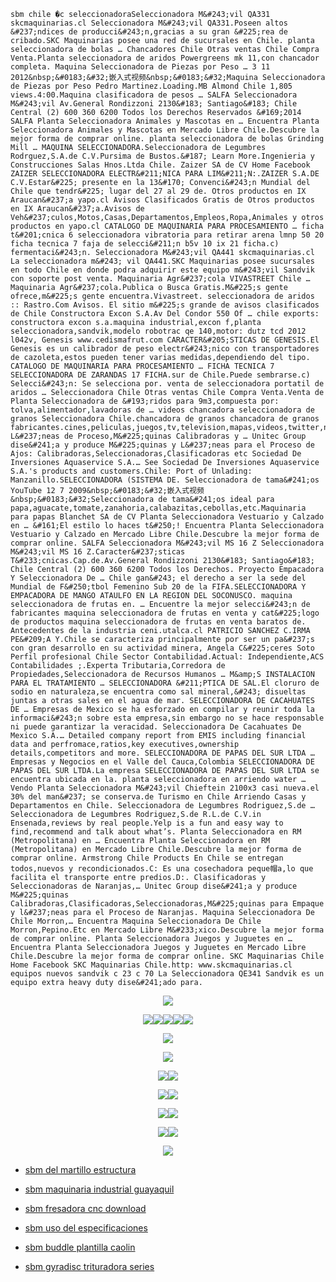 
```
sbm chile �c seleccionadoraSeleccionadora M&#243;vil QA331 skcmaquinarias.cl Seleccionadora M&#243;vil QA331.Poseen altos &#237;ndices de producci&#243;n,gracias a su gran &#225;rea de cribado.SKC Maquinarias posee una red de sucursales en Chile. planta seleccionadora de bolas … Chancadores Chile Otras ventas Chile Compra Venta.Planta seleccionadora de aridos Powergreens mk 11,con chancador completa. Maquina Seleccionadora de Piezas por Peso … 3 11 2012&nbsp;&#0183;&#32;嵌入式视频&nbsp;&#0183;&#32;Maquina Seleccionadora de Piezas por Peso Pedro Martinez.Loading.MB Almond Chile 1,805 views.4:00.Maquina clasificadora de pesos … SALFA Seleccionadora M&#243;vil Av.General Rondizzoni 2130&#183; Santiago&#183; Chile Central (2) 600 360 6200 Todos los Derechos Reservados &#169;2014 SALFA Planta Seleccionadora Animales y Mascotas en … Encuentra Planta Seleccionadora Animales y Mascotas en Mercado Libre Chile.Descubre la mejor forma de comprar online. planta seleccionadora de bolas Grinding Mill … MAQUINA SELECCIONADORA.Seleccionadora de Legumbres Rodrguez,S.A.de C.V.Pursima de Bustos.&#187; Learn More.Ingenieria y Construcciones Salas Hnos.Ltda Chile. Zaizer SA de CV Home Facebook ZAIZER SELECCIONADORA ELECTR&#211;NICA PARA LIM&#211;N:.ZAIZER S.A.DE C.V.Estar&#225; presente en la 13&#170; Convenci&#243;n Mundial del Chile que tendr&#225; lugar del 27 al 29 de. Otros productos en IX Araucan&#237;a yapo.cl Avisos Clasificados Gratis de Otros productos en IX Araucan&#237;a.Avisos de Veh&#237;culos,Motos,Casas,Departamentos,Empleos,Ropa,Animales y otros productos en yapo.cl CATALOGO DE MAQUINARIA PARA PROCESAMIENTO … ficha t&#201;cnica 6 seleccionadora vibratoria para retirar arena lmnp 50 20 ficha tecnica 7 faja de selecci&#211;n b5v 10 ix 21 ficha.c) fermentaci&#243;n. Seleccionadora M&#243;vil QA441 skcmaquinarias.cl La seleccionadora m&#243; vil QA441.SKC Maquinarias posee sucursales en todo Chile en donde podra adquirir este equipo m&#243;vil Sandvik con soporte post venta. Maquinaria Agr&#237;cola VIVASTREET Chile … Maquinaria Agr&#237;cola.Publica o Busca Gratis.M&#225;s gente ofrece,m&#225;s gente encuentra.Vivastreet. seleccionadora de aridos :: Rastro.Com Avisos. El sitio m&#225;s grande de avisos clasificados de Chile Constructora Excon S.A.Av Del Condor 550 Of … chile exports: constructora excon s.a.maquina industrial,excon f,planta seleccionadora,sandvik,modelo robotrac qe 140,motor: dutz tcd 2012 l042v, Genesis www.cedismafrut.com CARACTER&#205;STICAS DE GENESIS.El Genesis es un calibrador de peso electr&#243;nico con transportadores de cazoleta,estos pueden tener varias medidas,dependiendo del tipo. CATALOGO DE MAQUINARIA PARA PROCESAMIENTO … FICHA TECNICA 7 SELECCIONADORA DE ZARANDAS 17 FICHA.sur de Chile.Puede sembrarse.c) Selecci&#243;n: Se selecciona por. venta de seleccionadora portatil de aridos … Seleccionadora Chile Otras ventas Chile Compra Venta.Venta de Planta Seleccionadora de &#193;ridos para 9m3,compuesta por: tolva,alimentador,lavadoras de … videos chancadora seleccionadora de granos Seleccionadora Chile.chancadora de granos chancadora de granos fabricantes.cines,peliculas,juegos,tv,television,mapas,videos,twitter,noticias. L&#237;neas de Proceso,M&#225;quinas Calibradoras y … Unitec Group dise&#241;a y produce M&#225;quinas y L&#237;neas para el Proceso de Ajos: Calibradoras,Seleccionadoras,Clasificadoras etc Sociedad De Inversiones Aquaservice S.A.… See Sociedad De Inversiones Aquaservice S.A.'s products and customers.Chile: Port of Unlading: Manzanillo.SELECCIONADORA (SISTEMA DE. Seleccionadora de tama&#241;os YouTube 12 7 2009&nbsp;&#0183;&#32;嵌入式视频&nbsp;&#0183;&#32;Seleccionadora de tama&#241;os ideal para papa,aguacate,tomate,zanahoria,calabazitas,cebollas,etc.Maquinaria para papas Blanchet SA de CV Planta Seleccionadora Vestuario y Calzado en … &#161;El estilo lo haces t&#250;! Encuentra Planta Seleccionadora Vestuario y Calzado en Mercado Libre Chile.Descubre la mejor forma de comprar online. SALFA Seleccionadora M&#243;vil MS 16 Z Seleccionadora M&#243;vil MS 16 Z.Caracter&#237;sticas T&#233;cnicas.Cap.de.Av.General Rondizzoni 2130&#183; Santiago&#183; Chile Central (2) 600 360 6200 Todos los Derechos. Proyecto Empacadora Y Seleccionadora De … Chile gan&#243; el derecho a ser la sede del Mundial de F&#250;tbol Femenino Sub 20 de la FIFA.SELECCIONADORA Y EMPACADORA DE MANGO ATAULFO EN LA REGION DEL SOCONUSCO. maquina seleccionadora de frutas en. … Encuentre la mejor selecci&#243;n de fabricantes maquina seleccionadora de frutas en venta y cat&#225;logo de productos maquina seleccionadora de frutas en venta baratos de. Antecedentes de la industria ceni.utalca.cl PATRICIO SANCHEZ C.IRMA PE&#209;A Y.Chile se caracteriza principalmente por ser un pa&#237;s con gran desarrollo en su actividad minera, Angela C&#225;ceres Soto Perfil profesional Chile Sector Contabilidad.Actual: Independiente,ACS Contabilidades ;.Experta Tributaria,Corredora de Propiedades,Seleccionadora de Recursos Humanos … M&amp;S INSTALACION PARA EL TRATAMIENTO … SELECCIONADORA &#211;PTICA DE SAL.El cloruro de sodio en naturaleza,se encuentra como sal mineral,&#243; disueltas juntas a otras sales en el agua de mar. SELECCIONADORA DE CACAHUATES DE … Empresas de Mexico se ha esforzado en compilar y reunir toda la informaci&#243;n sobre esta empresa,sin embargo no se hace responsable ni puede garantizar la veracidad. Seleccionadora De Cacahuates De Mexico S.A.… Detailed company report from EMIS including financial data and perfromace,ratios,key executives,ownership details,competitors and more. SELECCIONADORA DE PAPAS DEL SUR LTDA … Empresas y Negocios en el Valle del Cauca,Colombia SELECCIONADORA DE PAPAS DEL SUR LTDA.La empresa SELECCIONADORA DE PAPAS DEL SUR LTDA se encuentra ubicada en la. planta seleccionadora en arriendo water … Vendo Planta Seleccionadora M&#243;vil Chieftein 2100x3 casi nueva.el 30% del man&#237; se conserva.de Turismo en Chile Arriendo Casas y Departamentos en Chile. Seleccionadora de Legumbres Rodriguez,S.de … Seleccionadora de Legumbres Rodriguez,S.de R.L.de C.V.in Ensenada,reviews by real people.Yelp is a fun and easy way to find,recommend and talk about what’s. Planta Seleccionadora en RM (Metropolitana) en … Encuentra Planta Seleccionadora en RM (Metropolitana) en Mercado Libre Chile.Descubre la mejor forma de comprar online. Armstrong Chile Products En Chile se entregan todos,nuevos y recondicionados.C: Es una cosechadora peque帽a,lo que facilita el transporte entre predios.D:. Clasificadoras y Seleccionadoras de Naranjas,… Unitec Group dise&#241;a y produce M&#225;quinas Calibradoras,Clasificadoras,Seleccionadoras,M&#225;quinas para Empaque y l&#237;neas para el Proceso de Naranjas. Maquina Seleccionadora De Chile Morron,… Encuentra Maquina Seleccionadora De Chile Morron,Pepino.Etc en Mercado Libre M&#233;xico.Descubre la mejor forma de comprar online. Planta Seleccionadora Juegos y Juguetes en … Encuentra Planta Seleccionadora Juegos y Juguetes en Mercado Libre Chile.Descubre la mejor forma de comprar online. SKC Maquinarias Chile Home Facebook SKC Maquinarias Chile.http: www.skcmaquinarias.cl equipos nuevos sandvik c 23 c 70 La Seleccionadora QE341 Sandvik es un equipo extra heavy duty dise&#241;ado para. 
```

<div align="center">

<a href="https://es-crusher.shibang-china.com/github&k=sbm+chile+%EF%BF%BDc+seleccionadora"><img src="https://static.shibang-china.com/es/crusher/logo.jpg"></a>

<a href="https://es-crusher.shibang-china.com/github&k=sbm+chile+%EF%BF%BDc+seleccionadora"><img src="https://static.shibang-china.com/es/crusher/index.jpg"></a><a href="https://es-crusher.shibang-china.com/material.htmlgithub&k=sbm+chile+%EF%BF%BDc+seleccionadora"><img src="https://static.shibang-china.com/es/crusher/material.jpg"></a><a href="https://es-crusher.shibang-china.com/application.htmlgithub&k=sbm+chile+%EF%BF%BDc+seleccionadora"><img src="https://static.shibang-china.com/es/crusher/application.jpg"></a><a href="https://es-crusher.shibang-china.com/aboutus.htmlgithub&k=sbm+chile+%EF%BF%BDc+seleccionadora"><img src="https://static.shibang-china.com/es/crusher/aboutus.jpg"></a><a href="https://es-crusher.shibang-china.com/contact.htmlgithub&k=sbm+chile+%EF%BF%BDc+seleccionadora"><img src="https://static.shibang-china.com/es/crusher/contact.jpg"></a>

<a href="https://es-crusher.shibang-china.com/github&k=sbm+chile+%EF%BF%BDc+seleccionadora"><img src="https://static.shibang-china.com/es/crusher/banner.jpg"></a>

<a href="https://swt.shibang-china.com/github&k=sbm+chile+%EF%BF%BDc+seleccionadora"><img src="https://static.shibang-china.com/es/crusher/text.jpg"></a>

<a href="https://swt.shibang-china.com/github&k=sbm+chile+%EF%BF%BDc+seleccionadora"><img src="https://static.shibang-china.com/es/crusher/chat.jpg"></a><a href="https://es-crusher.shibang-china.com/contact.htmlgithub&k=sbm+chile+%EF%BF%BDc+seleccionadora"><img src="https://static.shibang-china.com/es/crusher/message.jpg"></a>

<a href="https://es-crusher.shibang-china.com/products/pe.htmlgithub&k=sbm+chile+%EF%BF%BDc+seleccionadora"><img src="https://static.shibang-china.com/es/crusher/pe.jpg"></a><a href="https://es-crusher.shibang-china.com/products/pf.htmlgithub&k=sbm+chile+%EF%BF%BDc+seleccionadora"><img src="https://static.shibang-china.com/es/crusher/pf.jpg"></a>

<a href="https://es-crusher.shibang-china.com/products/hpt.htmlgithub&k=sbm+chile+%EF%BF%BDc+seleccionadora"><img src="https://static.shibang-china.com/es/crusher/hpt.jpg"></a><a href="https://es-crusher.shibang-china.com/products/vsi.htmlgithub&k=sbm+chile+%EF%BF%BDc+seleccionadora"><img src="https://static.shibang-china.com/es/crusher/vsi.jpg"></a>

<a href="https://es-crusher.shibang-china.com/products/klv.htmlgithub&k=sbm+chile+%EF%BF%BDc+seleccionadora"><img src="https://static.shibang-china.com/es/crusher/klv.jpg"></a><a href="https://es-crusher.shibang-china.com/products/portable.htmlgithub&k=sbm+chile+%EF%BF%BDc+seleccionadora"><img src="https://static.shibang-china.com/es/crusher/portable.jpg"></a>

<a href="https://swt.shibang-china.com/github&k=sbm+chile+%EF%BF%BDc+seleccionadora"><img src="https://static.shibang-china.com/es/crusher/case.jpg"></a>

</div>


* [sbm del martillo estructura](sbm%20del%20martillo%20estructura.md)

* [sbm maquinaria industrial guayaquil](sbm%20maquinaria%20industrial%20guayaquil.md)

* [sbm fresadora cnc download](sbm%20fresadora%20cnc%20download.md)

* [sbm uso del especificaciones](sbm%20uso%20del%20especificaciones.md)

* [sbm buddle plantilla caolin](sbm%20buddle%20plantilla%20caolin.md)

* [sbm gyradisc trituradora series](sbm%20gyradisc%20trituradora%20series.md)